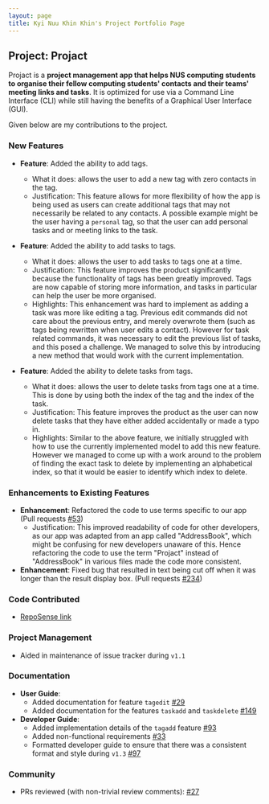 ```yaml
---
layout: page
title: Kyi Nuu Khin Khin's Project Portfolio Page
---
```


## Project: Projact

Projact is a **project management app that helps NUS computing students to organise their fellow computing students' contacts and their teams' meeting links and tasks**. It is optimized for use via a Command Line Interface (CLI) while still having the benefits of a Graphical User Interface (GUI).

Given below are my contributions to the project.

### New Features
  
* **Feature**: Added the ability to add tags.
  * What it does: allows the user to add a new tag with zero contacts in the tag. 
  * Justification: This feature allows for more flexibility of how the app is being used as users can create additional tags that may not necessarily be related to any contacts. A possible example might be the user having a `personal` tag, so that the user can add personal tasks and or meeting links to the task. 
  
* **Feature**: Added the ability to add tasks to tags.
  * What it does: allows the user to add tasks to tags one at a time.
  * Justification: This feature improves the product significantly because the functionality of tags has been greatly improved. Tags are now capable of storing more information, and tasks in particular can help the user be more organised.
  * Highlights: This enhancement was hard to implement as adding a task was more like editing a tag. Previous edit commands did not care about the previous entry, and merely overwrote them (such as tags being rewritten when user edits a contact). However for task related commands, it was necessary to edit the previous list of tasks, and this posed a challenge. We managed to solve this by introducing a new method that would work with the current implementation.

* **Feature**: Added the ability to delete tasks from tags.
  * What it does: allows the user to delete tasks from tags one at a time. This is done by using both the index of the tag and the index of the task.
  * Justification: This feature improves the product as the user can now delete tasks that they have either added accidentally or made a typo in.
  * Highlights: Similar to the above feature, we initially struggled with how to use the currently implemented model to add this new feature. However we managed to come up with a work around to the problem of finding the exact task to delete by implementing an alphabetical index, so that it would be easier to identify which index to delete.

### Enhancements to Existing Features
* **Enhancement**: Refactored the code to use terms specific to our app (Pull requests [\#53]())
    * Justification: This improved readability of code for other developers, as our app was adapted from an app called "AddressBook", which might be confusing for new developers unaware of this. Hence refactoring the code to use the term "Projact" instead of "AddressBook" in various files made the code more consistent.
* **Enhancement**: Fixed bug that resulted in text being cut off when it was longer than the result display box. (Pull requests [\#234]())

### Code Contributed
* [RepoSense link]()

### Project Management
* Aided in maintenance of issue tracker during `v1.1`

### Documentation    
* **User Guide**:
    * Added documentation for feature `tagedit` [\#29]()
    * Added documentation for the features `taskadd` and `taskdelete` [\#149]()
* **Developer Guide**:
    * Added implementation details of the `tagadd` feature [\#93]()
    * Added non-functional requirements [\#33]()
    * Formatted developer guide to ensure that there was a consistent format and style during `v1.3` [\#97]()

### Community    
* PRs reviewed (with non-trivial review comments): [\#27]()
